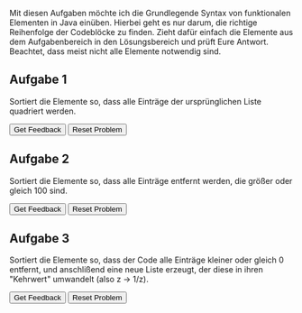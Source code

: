 Mit diesen Aufgaben möchte ich die Grundlegende Syntax von funktionalen Elementen in Java einüben.
Hierbei geht es nur darum, die richtige Reihenfolge der Codeblöcke zu finden.
Zieht dafür einfach die Elemente aus dem Aufgabenbereich in den Lösungsbereich und prüft Eure Antwort.
Beachtet, dass meist nicht alle Elemente notwendig sind.

##  Aufgabe 1
Sortiert die Elemente so, dass alle Einträge der ursprünglichen Liste quadriert werden.

<div id="A1-sortableTrash" class="sortable-code"></div> 
<div id="A1-sortable" class="sortable-code"></div> 
<div style="clear:both;"></div> 
<p> 
    <input id="A1-feedbackLink" value="Get Feedback" type="button" /> 
    <input id="A1-newInstanceLink" value="Reset Problem" type="button" /> 
</p> 
<script type="text/javascript"> 
(function(){
  var initial = "List<Integer> neueListeMitZahlen = listeMitZahlen\n" +
    ".stream()\n" +
    ".map(z -> z * z)\n" +
    ".toList();\n" +
    ".iterate() #distractor\n" +
    ".map(z = z * z) #distractor";
  var parsonsPuzzle = new ParsonsWidget({
    "sortableId": "A1-sortable",
    "max_wrong_lines": 10,
    "grader": ParsonsWidget._graders.LineBasedGrader,
    "exec_limit": 2500,
    "can_indent": false,
    "x_indent": 50,
    "lang": "en",
    "show_feedback": true,
    "trashId": "A1-sortableTrash"
  });
  parsonsPuzzle.init(initial);
  parsonsPuzzle.shuffleLines();
  $("#A1-newInstanceLink").click(function(event){ 
      event.preventDefault(); 
      parsonsPuzzle.shuffleLines(); 
  }); 
  $("#A1-feedbackLink").click(function(event){ 
      event.preventDefault(); 
      parsonsPuzzle.getFeedback(); 
  }); 
})(); 
</script>

## Aufgabe 2

Sortiert die Elemente so, dass alle Einträge entfernt werden, die größer oder gleich 100 sind.


<div id="A2-sortableTrash" class="sortable-code"></div> 
<div id="A2-sortable" class="sortable-code"></div> 
<div style="clear:both;"></div> 
<p> 
    <input id="A2-feedbackLink" value="Get Feedback" type="button" /> 
    <input id="A2-newInstanceLink" value="Reset Problem" type="button" /> 
</p> 
<script type="text/javascript"> 
(function(){
  var initial = "List&lt;Integer&gt; neueListeMitZahlen2 = listeMitZahlen\n" +
    "  .stream()\n" +
    "  .filter(z -&gt; z &lt; 100)\n" +
    "  .toList();\n" +
    ".filter(z -&gt; z + 100) #distractor\n" +
    ".filter(z -&gt; z &gt;= 100) #distractor";
  var parsonsPuzzle = new ParsonsWidget({
    "sortableId": "A2-sortable",
    "max_wrong_lines": 10,
    "grader": ParsonsWidget._graders.LineBasedGrader,
    "exec_limit": 2500,
    "can_indent": true,
    "x_indent": 50,
    "lang": "en",
    "show_feedback": true,
    "trashId": "A2-sortableTrash"
  });
  parsonsPuzzle.init(initial);
  parsonsPuzzle.shuffleLines();
  $("#A2-newInstanceLink").click(function(event){ 
      event.preventDefault(); 
      parsonsPuzzle.shuffleLines(); 
  }); 
  $("#A2-feedbackLink").click(function(event){ 
      event.preventDefault(); 
      parsonsPuzzle.getFeedback(); 
  }); 
})(); 
</script>

## Aufgabe 3
Sortiert die Elemente so, dass der Code alle Einträge kleiner oder gleich 0 entfernt, und anschlißend eine neue Liste erzeugt, der diese in ihren "Kehrwert" umwandelt (also z -> 1/z).


<div id="A3-sortableTrash" class="sortable-code"></div> 
<div id="A3-sortable" class="sortable-code"></div> 
<div style="clear:both;"></div> 
<p> 
    <input id="A3-feedbackLink" value="Get Feedback" type="button" /> 
    <input id="A3-newInstanceLink" value="Reset Problem" type="button" /> 
</p> 
<script type="text/javascript"> 
(function(){
  var initial = "List<Double> neueListeMitZahlen3 = listeMitZahlen\n" +
    ".stream()\n" +
    ".filter(z -> z > 0)\n" +
    ".map(z ->  1.0 / z)\n" +
    ".toList();\n" +
    "  \n" +
    ".filter(z -> z <= 0) #distractor\n" +
    "List<Integer> neueListeMitZahlen2 = listeMitZahlen #distractor\n" +
    ".map(z ->  z != 0) #distractor";
  var parsonsPuzzle = new ParsonsWidget({
    "sortableId": "A3-sortable",
    "max_wrong_lines": 10,
    "grader": ParsonsWidget._graders.LineBasedGrader,
    "exec_limit": 2500,
    "can_indent": true,
    "x_indent": 50,
    "lang": "en",
    "show_feedback": true,
    "trashId": "A3-sortableTrash"
  });
  parsonsPuzzle.init(initial);
  parsonsPuzzle.shuffleLines();
  $("#A3-newInstanceLink").click(function(event){ 
      event.preventDefault(); 
      parsonsPuzzle.shuffleLines(); 
  }); 
  $("#A3-feedbackLink").click(function(event){ 
      event.preventDefault(); 
      parsonsPuzzle.getFeedback(); 
  }); 
})(); 
</script>
